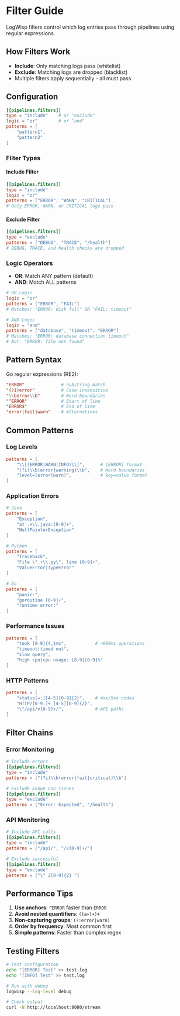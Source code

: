 # Filter Guide

LogWisp filters control which log entries pass through pipelines using regular expressions.

## How Filters Work

- **Include**: Only matching logs pass (whitelist)
- **Exclude**: Matching logs are dropped (blacklist)
- Multiple filters apply sequentially - all must pass

## Configuration

```toml
[[pipelines.filters]]
type = "include"    # or "exclude"
logic = "or"        # or "and"
patterns = [
    "pattern1",
    "pattern2"
]
```

### Filter Types

#### Include Filter
```toml
[[pipelines.filters]]
type = "include"
logic = "or"
patterns = ["ERROR", "WARN", "CRITICAL"]
# Only ERROR, WARN, or CRITICAL logs pass
```

#### Exclude Filter
```toml
[[pipelines.filters]]
type = "exclude"
patterns = ["DEBUG", "TRACE", "/health"]
# DEBUG, TRACE, and health checks are dropped
```

### Logic Operators

- **OR**: Match ANY pattern (default)
- **AND**: Match ALL patterns

```toml
# OR Logic
logic = "or"
patterns = ["ERROR", "FAIL"]
# Matches: "ERROR: disk full" OR "FAIL: timeout"

# AND Logic
logic = "and"
patterns = ["database", "timeout", "ERROR"]
# Matches: "ERROR: database connection timeout"
# Not: "ERROR: file not found"
```

## Pattern Syntax

Go regular expressions (RE2):

```toml
"ERROR"              # Substring match
"(?i)error"          # Case-insensitive
"\\berror\\b"        # Word boundaries
"^ERROR"             # Start of line
"ERROR$"             # End of line
"error|fail|warn"    # Alternatives
```

## Common Patterns

### Log Levels
```toml
patterns = [
    "\\[(ERROR|WARN|INFO)\\]",      # [ERROR] format
    "(?i)\\b(error|warning)\\b",    # Word boundaries
    "level=(error|warn)",           # key=value format
]
```

### Application Errors
```toml
# Java
patterns = [
    "Exception",
    "at .+\\.java:[0-9]+",
    "NullPointerException"
]

# Python
patterns = [
    "Traceback",
    "File \".+\\.py\", line [0-9]+",
    "ValueError|TypeError"
]

# Go
patterns = [
    "panic:",
    "goroutine [0-9]+",
    "runtime error:"
]
```

### Performance Issues
```toml
patterns = [
    "took [0-9]{4,}ms",           # >999ms operations
    "timeout|timed out",
    "slow query",
    "high cpu|cpu usage: [8-9][0-9]%"
]
```

### HTTP Patterns
```toml
patterns = [
    "status[=:][4-5][0-9]{2}",    # 4xx/5xx codes
    "HTTP/[0-9.]+ [4-5][0-9]{2}",
    "\"/api/v[0-9]+/",            # API paths
]
```

## Filter Chains

### Error Monitoring
```toml
# Include errors
[[pipelines.filters]]
type = "include"
patterns = ["(?i)\\b(error|fail|critical)\\b"]

# Exclude known non-issues
[[pipelines.filters]]
type = "exclude"
patterns = ["Error: Expected", "/health"]
```

### API Monitoring
```toml
# Include API calls
[[pipelines.filters]]
type = "include"
patterns = ["/api/", "/v[0-9]+/"]

# Exclude successful
[[pipelines.filters]]
type = "exclude"
patterns = ["\" 2[0-9]{2} "]
```

## Performance Tips

1. **Use anchors**: `^ERROR` faster than `ERROR`
2. **Avoid nested quantifiers**: `((a+)+)+`
3. **Non-capturing groups**: `(?:error|warn)`
4. **Order by frequency**: Most common first
5. **Simple patterns**: Faster than complex regex

## Testing Filters

```bash
# Test configuration
echo "[ERROR] Test" >> test.log
echo "[INFO] Test" >> test.log

# Run with debug
logwisp --log-level debug

# Check output
curl -N http://localhost:8080/stream
```